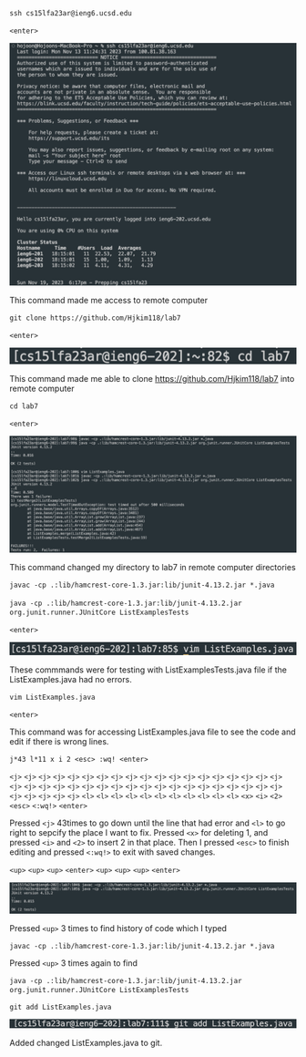 ```
ssh cs15lfa23ar@ieng6.ucsd.edu 
```
`<enter>`

![Image](lab4_1.png)

This command made me access to remote computer

```
git clone https://github.com/Hjkim118/lab7 
```
`<enter>`

![Image](lab4_2.png)

This command made me able to clone https://github.com/Hjkim118/lab7 into remote computer

```
cd lab7
```
`<enter>`

![Image](lab4_3.png)

This command changed my directory to lab7 in remote computer directories

```
javac -cp .:lib/hamcrest-core-1.3.jar:lib/junit-4.13.2.jar *.java

java -cp .:lib/hamcrest-core-1.3.jar:lib/junit-4.13.2.jar org.junit.runner.JUnitCore ListExamplesTests
```
`<enter>`

![Image](lab4_4.png)

These commmands were for testing with ListExamplesTests.java file if the ListExamples.java had no errors.

```
vim ListExamples.java
```
`<enter>`

This command was for accessing ListExamples.java file to see the code and edit if there is wrong lines.

```
j*43 l*11 x i 2 <esc> :wq! <enter>
```
`<j>` `<j>` `<j>` `<j>` `<j>` `<j>` `<j>` `<j>` `<j>` `<j>` `<j>` `<j>` `<j>` `<j>` `<j>` `<j>` `<j>` `<j>` `<j>` `<j>` `<j>` `<j>` `<j>` `<j>` `<j>` `<j>` `<j>` `<j>` `<j>` `<j>` `<j>` `<j>` `<j>` `<j>` `<j>` `<j>` `<j>` `<j>` `<j>` `<j>` `<j>` `<j>` `<j>`
`<l>` `<l>` `<l>` `<l>` `<l>` `<l>` `<l>` `<l>` `<l>` `<l>` `<l>` `<x>` `<i>` `<2>` `<esc>` `<:wq!>` `<enter>`

Pressed `<j>` 43times to go down until the line that had error and `<l>` to go right to sepcify the place I want to fix. Pressed `<x>` for deleting 1, and pressed `<i>` and `<2>` to insert 2 in that place.
Then I pressed `<esc>` to finish editing and pressed `<:wq!>` to exit with saved changes.




`<up>` `<up>` `<up>` `<enter>`
`<up>` `<up>` `<up>` `<enter>` 

![Image](lab4_5.png)

Pressed `<up>` 3 times to find history of code which I typed 
```
javac -cp .:lib/hamcrest-core-1.3.jar:lib/junit-4.13.2.jar *.java
```
Pressed `<up>` 3 times again to find 
```
java -cp .:lib/hamcrest-core-1.3.jar:lib/junit-4.13.2.jar org.junit.runner.JUnitCore ListExamplesTests
```

```
git add ListExamples.java
```

![Image](lab4_6.png)

Added changed ListExamples.java to git.
